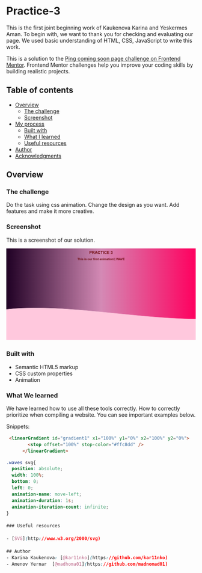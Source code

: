 # Practice-3
This is the first joint beginning work of Kaukenova Karina and Yeskermes Aman.
To begin with, we want to thank you for checking and evaluating our page.
We used basic understanding of HTML, CSS, JavaScript to write this work.

This is a solution to the [Ping coming soon page challenge on Frontend Mentor](https://www.frontendmentor.io/challenges/ping-single-column-coming-soon-page-5cadd051fec04111f7b848da). Frontend Mentor challenges help you improve your coding skills by building realistic projects. 

## Table of contents

- [Overview](#overview)
  - [The challenge](#the-challenge)
  - [Screenshot](#screenshot)
- [My process](#my-process)
  - [Built with](#built-with)
  - [What I learned](#what-i-learned)
  - [Useful resources](#useful-resources)
- [Author](#author)
- [Acknowledgments](#acknowledgments)

## Overview

### The challenge
Do the task using css animation. Change the design as you want. Add features and make it more creative.

### Screenshot

This is a screenshot of our solution.

![Alt-screen1](wave1.png)


### Built with

- Semantic HTML5 markup
- CSS custom properties
- Animation

### What We learned
We have learned how to use all these tools correctly. How to correctly prioritize when compiling a website. You can see important examples below.

Snippets:

```html
 <linearGradient id="gradient1" x1="100%" y1="0%" x2="100%" y2="0%">
        <stop offset="100%" stop-color="#ffc8dd" />
      </linearGradient>
```
```css
.waves svg{
  position: absolute;
  width: 100%;
  bottom: 0;
  left: 0;
  animation-name: move-left;
  animation-duration: 1s;
  animation-iteration-count: infinite;
}

### Useful resources

- [SVG](http://www.w3.org/2000/svg)

## Author
- Karina Kaukenova: [@kar11nko](https://github.com/kar11nko)
- Amenov Yernar  [@madhoma01](https://github.com/madnomad01)

